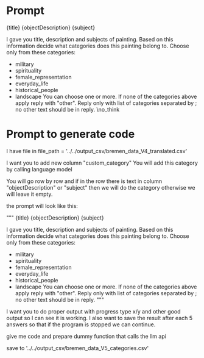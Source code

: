 # Prompt

{title}
{objectDescription}
{subject}

I gave you title, description and subjects of painting. 
Based on this information decide what categories does this painting belong to. Choose only from these categories: 
- military 
- spirituality 
- female_representation 
- everyday_life 
- historical_people 
- landscape
You can choose one or more. If none of the categories above apply reply with "other". 
Reply only with list of categories separated by ; no other text should be in reply.
\no_think  



# Prompt to generate code
I have file in file_path = '../../output_csv/bremen_data_V4_translated.csv'

I want you to add new column "custom_category"
You will add this category by calling language model

You will go row by row and if in the row there is text in column "objectDescription" or "subject" then we will do the category otherwise we will leave it empty.

the prompt will look like this:

"""
{title}
{objectDescription}
{subject}

I gave you title, description and subjects of painting.
Based on this information decide what categories does this painting belong to. Choose only from these categories:
- military
- spirituality
- female_representation
- everyday_life
- historical_people
- landscape
  You can choose one or more. If none of the categories above apply reply with "other".
  Reply only with list of categories separated by ; no other text should be in reply.
"""


I want you to do proper output with progress type x/y and other good output so I can see it is working.
I also want to save the result after each 5 answers so that if the program is stopped we can continue.

give me code and prepare dummy function that calls the llm api

save to '../../output_csv/bremen_data_V5_categories.csv'